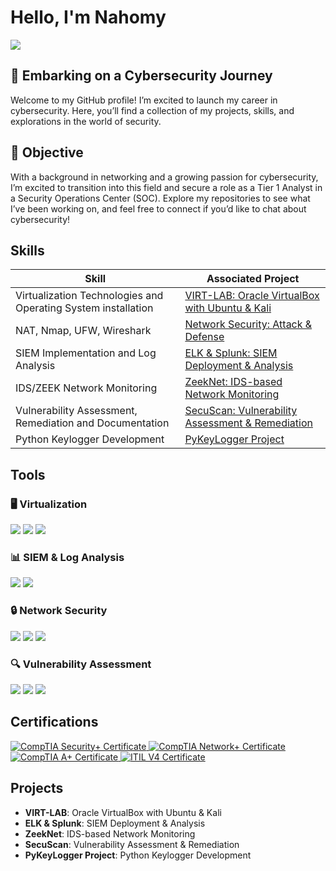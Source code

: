 # Hello, I'm Nahomy
<a href="https://linkedin.com/in/nahomy-ovanna-06bbb6267"><img src="https://img.shields.io/badge/-LinkedIn-0072b1?&style=for-the-badge&logo=linkedin&logoColor=white" /></a>

## 🚀 Embarking on a Cybersecurity Journey

Welcome to my GitHub profile! I’m excited to launch my career in cybersecurity. Here, you’ll find a collection of my projects, skills, and explorations in the world of security.

## 🎯 Objective

With a background in networking and a growing passion for cybersecurity, I’m excited to transition into this field and secure a role as a Tier 1 Analyst in a Security Operations Center (SOC). Explore my repositories to see what I’ve been working on, and feel free to connect if you’d like to chat about cybersecurity!

## Skills

| Skill                                         | Associated Project         |
|-----------------------------------------------|----------------------------|
| Virtualization Technologies and Operating System installation         | <a href="https://google.com">VIRT-LAB: Oracle VirtualBox with Ubuntu & Kali</a>|
| NAT, Nmap, UFW, Wireshark | <a href="https://google.com">Network Security: Attack & Defense</a>|
| SIEM Implementation and Log Analysis | <a href="https://google.com">ELK & Splunk: SIEM Deployment & Analysis</a>|
| IDS/ZEEK Network Monitoring         | <a href="https://google.com">ZeekNet: IDS-based Network Monitoring</a>|
| Vulnerability Assessment, Remediation and Documentation	               | <a href="https://google.com">SecuScan: Vulnerability Assessment & Remediation</a>|
| Python Keylogger Development | <a href="https://google.com">PyKeyLogger Project </a>|

## Tools

### 🖥️ Virtualization
<div>
    <img src="https://img.shields.io/badge/-Oracle%20VirtualBox-183A7A?&style=for-the-badge&logo=oracle&logoColor=white" />
    <img src="https://img.shields.io/badge/-Ubuntu-E95420?&style=for-the-badge&logo=ubuntu&logoColor=white" />
    <img src="https://img.shields.io/badge/-Kali%20Linux-000000?&style=for-the-badge&logo=kali-linux&logoColor=white" />

### 📊 SIEM & Log Analysis
<div>
    <img src="https://img.shields.io/badge/-ELK%20Stack-005571?&style=for-the-badge&logo=elasticsearch&logoColor=white" />
    <img src="https://img.shields.io/badge/-Splunk-000000?&style=for-the-badge&logo=splunk&logoColor=white" />
</div>

### 🔒 Network Security
<div>
    <img src="https://img.shields.io/badge/-Snort-FF0000?&style=for-the-badge&logo=snort&logoColor=white" />
    <img src="https://img.shields.io/badge/-Suricata-EF3B2D?&style=for-the-badge&logo=Suricata&logoColor=white" />
    <img src="https://img.shields.io/badge/-Zeek-777BB4?&style=for-the-badge&logo=Zeek&logoColor=white" />
</div>

### 🔍 Vulnerability Assessment
<div>
    <img src="https://img.shields.io/badge/-Tenable%20Nessus-3D3D3D?&style=for-the-badge&logo=tenable&logoColor=white" />
    <img src="https://img.shields.io/badge/-Nmap-000000?&style=for-the-badge&logo=nmap&logoColor=white" />
    <img src="https://img.shields.io/badge/-Wireshark-1679A7?&style=for-the-badge&logo=Wireshark&logoColor=white" />
</div>

## Certifications

<div>
<a href="https://github.com/nahomyOvanna/nahomyOvanna/blob/main/CompTIA%20Security%2B%20ce%20certificate.pdf" target="_blank">
  <img src="https://img.shields.io/badge/-CompTIA%20Security%2B-FF0000?&style=for-the-badge&logo=CompTIA&logoColor=white" alt="CompTIA Security+ Certificate"/>
</a>
<a href="https://github.com/nahomyOvanna/nahomyOvanna/blob/main/CompTIA%20Network%2B%20ce%20certificate.pdf" target="_blank">
  <img src="https://img.shields.io/badge/-CompTIA%20Network%2B-00A3E0?&style=for-the-badge&logo=CompTIA&logoColor=white" alt="CompTIA Network+ Certificate"/>
</a>
<a href="https://github.com/nahomyOvanna/nahomyOvanna/blob/main/CompTIA%20A%2B%20ce%20certificate.pdf" target="_blank">
  <img src="https://img.shields.io/badge/-CompTIA%20A%2B-0098D4?&style=for-the-badge&logo=CompTIA&logoColor=white" alt="CompTIA A+ Certificate"/>
</a>
<a href="https://github.com/nahomyOvanna/nahomyOvanna/blob/main/ITIL%20cert.pdf" target="_blank">
  <img src="https://img.shields.io/badge/-ITIL%20V4-003F6C?&style=for-the-badge&logo=itil&logoColor=white" alt="ITIL V4 Certificate"/>
</a>
</div>

## Projects
- **VIRT-LAB**: Oracle VirtualBox with Ubuntu & Kali
- **ELK & Splunk**: SIEM Deployment & Analysis
- **ZeekNet**: IDS-based Network Monitoring
- **SecuScan**: Vulnerability Assessment & Remediation
- **PyKeyLogger Project**: Python Keylogger Development
